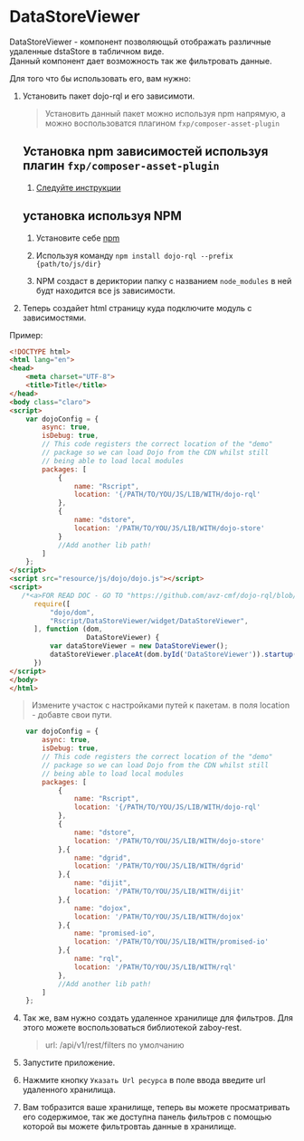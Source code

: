 # DataStoreViewer

DataStoreViewer - компонент позволяющьй отображать различные удаленные dstaStore в табличном виде.  
Данный компонент дает возможность так же фильтровать данные. 

Для того что бы использовать его, вам нужно: 

1) Установить пакет dojo-rql и его зависимоти.
    
    > Установить данный пакет можно используя npm напрямую, а можно воспользоватся плагином `fxp/composer-asset-plugin`
    
    ## Установка npm зависимостей используя плагин `fxp/composer-asset-plugin`
       
    1) [Следуйте инструкции](https://github.com/avz-cmf/zaboy-dojo#%D0%A3%D1%81%D1%82%D0%B0%D0%BD%D0%BE%D0%B2%D0%B8%D1%82%D1%8C-npm-%D0%97%D0%B0%D0%B2%D0%B8%D1%81%D0%B8%D0%BC%D0%BE%D1%81%D1%82%D0%B8) 
    
    ## установка используя NPM
     
     1) Установите себе [npm](https://www.npmjs.com/)  

     2) Используя команду  `npm install dojo-rql --prefix {path/to/js/dir}`
     
     3) NPM создаст в дериктории папку с названием `node_modules` в ней будт находится все js зависимости.
     
 
2) Теперь создайет html страницу куда подключите модуль с зависимостями. 

Пример: 
```html
<!DOCTYPE html>
<html lang="en">
<head>
    <meta charset="UTF-8">
    <title>Title</title>
</head>
<body class="claro">
<script>
    var dojoConfig = {
        async: true,
        isDebug: true,
        // This code registers the correct location of the "demo"
        // package so we can load Dojo from the CDN whilst still
        // being able to load local modules
        packages: [
            {
                name: "Rscript",
                location: '{/PATH/TO/YOU/JS/LIB/WITH/dojo-rql'
            },
            {
                name: "dstore",
                location: '/PATH/TO/YOU/JS/LIB/WITH/dojo-store'
            }
            //Add another lib path!
        ]
    };
</script>
<script src="resource/js/dojo/dojo.js"></script>
<script>
   /*<a>FOR READ DOC - GO TO "https://github.com/avz-cmf/dojo-rql/blob/master/DataStoreVIewer.md"</a>*/
      require([
          "dojo/dom",
          "Rscript/DataStoreViewer/widget/DataStoreViewer",
      ], function (dom,
                   DataStoreViewer) {
          var dataStoreViewer = new DataStoreViewer();
          dataStoreViewer.placeAt(dom.byId('DataStoreViewer')).startup();
      })
</script>
</body>
</html>
```

> Измените участок с настройками путей к пакетам. в поля location - добавте свои пути.

```javascript
    var dojoConfig = {
        async: true,
        isDebug: true,
        // This code registers the correct location of the "demo"
        // package so we can load Dojo from the CDN whilst still
        // being able to load local modules
        packages: [
            {
                name: "Rscript",
                location: '{/PATH/TO/YOU/JS/LIB/WITH/dojo-rql'
            },
            {
                name: "dstore",
                location: '/PATH/TO/YOU/JS/LIB/WITH/dojo-store'
            },{
                name: "dgrid",
                location: '/PATH/TO/YOU/JS/LIB/WITH/dgrid'
            },{
                name: "dijit",
                location: '/PATH/TO/YOU/JS/LIB/WITH/dijit'
            },{
                name: "dojox",
                location: '/PATH/TO/YOU/JS/LIB/WITH/dojox'
            },{
                name: "promised-io",
                location: '/PATH/TO/YOU/JS/LIB/WITH/promised-io'
            },{
                name: "rql",
                location: '/PATH/TO/YOU/JS/LIB/WITH/rql'
            },
            //Add another lib path!
        ]
    };
```

4) Так же, вам нужно создать удаленное хранилище для фильтров. Для этого можете воспользоваться библиотекой zaboy-rest.
    > url: /api/v1/rest/filters по умолчанию
    
5) Запустите приложение.

6) Нажмите кнопку `Указать Url ресурса` в поле ввода введите url удаленного хранилища.

7) Вам тобразится ваше хранилище, теперь вы можете просматривать его содержимое, 
так же доступна панель фильтров с помощью которой вы можете фильтровтаь данные в хранилище.